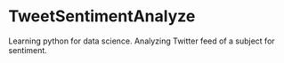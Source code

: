# TweetSentimentAnalyze
Learning python for data science. Analyzing Twitter feed of a subject for sentiment.
